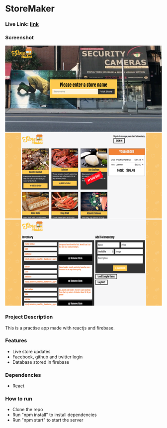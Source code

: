 # StoreMaker

### Live Link: [link](http://storemaker.surge.sh)

### Screenshot

!["Screenshot of Homepage"](https://github.com/montygoldy/Food-inventory/blob/master/docs/Screen%20Shot%202018-02-01%20at%2011.47.26%20PM.png?raw=true)
!["Screenshot of Store page"](https://github.com/montygoldy/Food-inventory/blob/master/docs/Screen%20Shot%202018-02-01%20at%2011.47.39%20PM.png?raw=true)
!["Screenshot of Inventory page"](https://github.com/montygoldy/Food-inventory/blob/master/docs/Screen%20Shot%202018-02-01%20at%2011.48.00%20PM.png?raw=true)

### Project Description

This is a practise app made with reactjs and firebase.


### Features

- Live store updates
- Facebook, github and twitter login
- Database stored in firebase


### Dependencies

* React

### How to run

* Clone the repo
* Run "npm install" to install dependencies
* Run "npm start" to start the server


